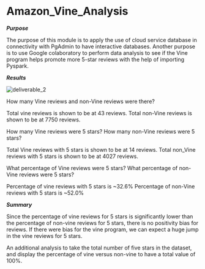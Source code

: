 # Amazon_Vine_Analysis

***Purpose***

The purpose of this module is to apply the use of cloud service database in connectivity with PgAdmin to have interactive databases. Another purpose is to use Google colaboratory to perform data analysis to see if the Vine program helps promote more 5-star reviews with the help of importing Pyspark.


***Results***

![deliverable_2](https://user-images.githubusercontent.com/99565016/172095578-8d1b0ea6-b66e-4d75-bed5-3c1500709270.PNG)


How many Vine reviews and non-Vine reviews were there?

Total vine reviews is shown to be at 43 reviews.
Total non-Vine reviews is shown to be at 7750 reviews.

How many Vine reviews were 5 stars? How many non-Vine reviews were 5 stars?

Total Vine reviews with 5 stars is shown to be at 14 reviews.
Total non_Vine reviews with 5 stars is shown to be at 4027 reviews.


What percentage of Vine reviews were 5 stars? What percentage of non-Vine reviews were 5 stars?

Percentage of vine reviews with 5 stars is ~32.6%
Percentage of non-Vine reviews with 5 stars is ~52.0%


***Summary***

Since the percentage of vine reviews for 5 stars is significantly lower than the percentage of non-vine reviews for 5 stars, there is no positivity bias for reviews. If there were bias for the vine program, we can expect a huge jump in the vine reviews for 5 stars. 

An additional analysis to take the total number of five stars in the dataset, and display the percentage of vine versus non-vine to have a total value of 100%. 
